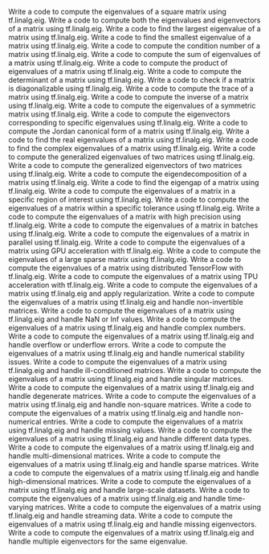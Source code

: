 Write a code to compute the eigenvalues of a square matrix using tf.linalg.eig.
Write a code to compute both the eigenvalues and eigenvectors of a matrix using tf.linalg.eig.
Write a code to find the largest eigenvalue of a matrix using tf.linalg.eig.
Write a code to find the smallest eigenvalue of a matrix using tf.linalg.eig.
Write a code to compute the condition number of a matrix using tf.linalg.eig.
Write a code to compute the sum of eigenvalues of a matrix using tf.linalg.eig.
Write a code to compute the product of eigenvalues of a matrix using tf.linalg.eig.
Write a code to compute the determinant of a matrix using tf.linalg.eig.
Write a code to check if a matrix is diagonalizable using tf.linalg.eig.
Write a code to compute the trace of a matrix using tf.linalg.eig.
Write a code to compute the inverse of a matrix using tf.linalg.eig.
Write a code to compute the eigenvalues of a symmetric matrix using tf.linalg.eig.
Write a code to compute the eigenvectors corresponding to specific eigenvalues using tf.linalg.eig.
Write a code to compute the Jordan canonical form of a matrix using tf.linalg.eig.
Write a code to find the real eigenvalues of a matrix using tf.linalg.eig.
Write a code to find the complex eigenvalues of a matrix using tf.linalg.eig.
Write a code to compute the generalized eigenvalues of two matrices using tf.linalg.eig.
Write a code to compute the generalized eigenvectors of two matrices using tf.linalg.eig.
Write a code to compute the eigendecomposition of a matrix using tf.linalg.eig.
Write a code to find the eigengap of a matrix using tf.linalg.eig.
Write a code to compute the eigenvalues of a matrix in a specific region of interest using tf.linalg.eig.
Write a code to compute the eigenvalues of a matrix within a specific tolerance using tf.linalg.eig.
Write a code to compute the eigenvalues of a matrix with high precision using tf.linalg.eig.
Write a code to compute the eigenvalues of a matrix in batches using tf.linalg.eig.
Write a code to compute the eigenvalues of a matrix in parallel using tf.linalg.eig.
Write a code to compute the eigenvalues of a matrix using GPU acceleration with tf.linalg.eig.
Write a code to compute the eigenvalues of a large sparse matrix using tf.linalg.eig.
Write a code to compute the eigenvalues of a matrix using distributed TensorFlow with tf.linalg.eig.
Write a code to compute the eigenvalues of a matrix using TPU acceleration with tf.linalg.eig.
Write a code to compute the eigenvalues of a matrix using tf.linalg.eig and apply regularization.
Write a code to compute the eigenvalues of a matrix using tf.linalg.eig and handle non-invertible matrices.
Write a code to compute the eigenvalues of a matrix using tf.linalg.eig and handle NaN or Inf values.
Write a code to compute the eigenvalues of a matrix using tf.linalg.eig and handle complex numbers.
Write a code to compute the eigenvalues of a matrix using tf.linalg.eig and handle overflow or underflow errors.
Write a code to compute the eigenvalues of a matrix using tf.linalg.eig and handle numerical stability issues.
Write a code to compute the eigenvalues of a matrix using tf.linalg.eig and handle ill-conditioned matrices.
Write a code to compute the eigenvalues of a matrix using tf.linalg.eig and handle singular matrices.
Write a code to compute the eigenvalues of a matrix using tf.linalg.eig and handle degenerate matrices.
Write a code to compute the eigenvalues of a matrix using tf.linalg.eig and handle non-square matrices.
Write a code to compute the eigenvalues of a matrix using tf.linalg.eig and handle non-numerical entries.
Write a code to compute the eigenvalues of a matrix using tf.linalg.eig and handle missing values.
Write a code to compute the eigenvalues of a matrix using tf.linalg.eig and handle different data types.
Write a code to compute the eigenvalues of a matrix using tf.linalg.eig and handle multi-dimensional matrices.
Write a code to compute the eigenvalues of a matrix using tf.linalg.eig and handle sparse matrices.
Write a code to compute the eigenvalues of a matrix using tf.linalg.eig and handle high-dimensional matrices.
Write a code to compute the eigenvalues of a matrix using tf.linalg.eig and handle large-scale datasets.
Write a code to compute the eigenvalues of a matrix using tf.linalg.eig and handle time-varying matrices.
Write a code to compute the eigenvalues of a matrix using tf.linalg.eig and handle streaming data.
Write a code to compute the eigenvalues of a matrix using tf.linalg.eig and handle missing eigenvectors.
Write a code to compute the eigenvalues of a matrix using tf.linalg.eig and handle multiple eigenvectors for the same eigenvalue.